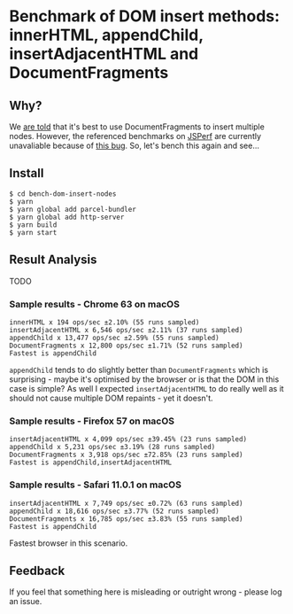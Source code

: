# Benchmark of DOM insert methods: innerHTML, appendChild, insertAdjacentHTML and DocumentFragments

## Why?
We [are told](https://coderwall.com/p/o9ws2g/why-you-should-always-append-dom-elements-using-documentfragments) that it's best to use DocumentFragments to insert multiple nodes. However, the referenced benchmarks on [JSPerf](https://jsperf.com) are currently unavaliable because of [this bug](https://github.com/jsperf/jsperf.com/issues/436). So, let's bench this again and see...

## Install

```shell
$ cd bench-dom-insert-nodes
$ yarn
$ yarn global add parcel-bundler
$ yarn global add http-server
$ yarn build
$ yarn start
```

## Result Analysis

TODO

### Sample results - Chrome 63 on macOS

```Starting tests, inserting 50 dummy p elements per cycle.
innerHTML x 194 ops/sec ±2.10% (55 runs sampled)
insertAdjacentHTML x 6,546 ops/sec ±2.11% (37 runs sampled)
appendChild x 13,477 ops/sec ±2.59% (55 runs sampled)
DocumentFragments x 12,800 ops/sec ±1.71% (52 runs sampled)
Fastest is appendChild
```

`appendChild` tends to do slightly better than `DocumentFragments` which is surprising - maybe it's optimised by the browser or is that the DOM in this case is simple? As well I expected `insertAdjacentHTML` to do really well as it should not cause multiple DOM repaints - yet it doesn't.

### Sample results - Firefox 57 on macOS

```innerHTML x 151 ops/sec ±14.23% (42 runs sampled)
insertAdjacentHTML x 4,099 ops/sec ±39.45% (23 runs sampled)
appendChild x 5,231 ops/sec ±3.19% (28 runs sampled)
DocumentFragments x 3,918 ops/sec ±72.85% (23 runs sampled)
Fastest is appendChild,insertAdjacentHTML
```

### Sample results - Safari 11.0.1 on macOS

```innerHTML x 262 ops/sec ±1.67% (56 runs sampled)
insertAdjacentHTML x 7,749 ops/sec ±0.72% (63 runs sampled)
appendChild x 18,616 ops/sec ±3.77% (52 runs sampled)
DocumentFragments x 16,785 ops/sec ±3.83% (55 runs sampled)
Fastest is appendChild
```

Fastest browser in this scenario.

## Feedback
If you feel that something here is misleading or outright wrong - please log an issue.